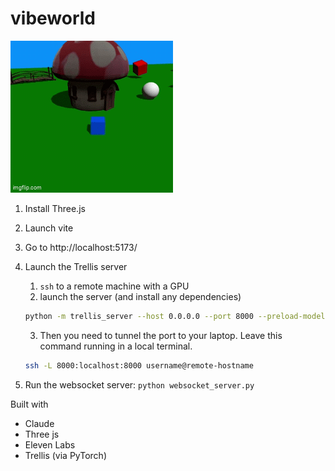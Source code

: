 # vibeworld

![](thumbnail.gif)

1. Install Three.js
2. Launch vite
3. Go to http://localhost:5173/
4. Launch the Trellis server
    1. `ssh` to a remote machine with a GPU
    2. launch the server (and install any dependencies)
    
    ```bash
    python -m trellis_server --host 0.0.0.0 --port 8000 --preload-models
    ```

    3. Then you need to tunnel the port to your laptop. Leave this command running in a local terminal.

    ```bash
    ssh -L 8000:localhost:8000 username@remote-hostname
    ```
5. Run the websocket server: `python websocket_server.py`

Built with
- Claude
- Three js
- Eleven Labs
- Trellis (via PyTorch)


